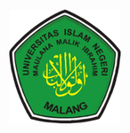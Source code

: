 <p align="center"><img src="https://github.com/39SakuChan/siakad/blob/master/img/uin.png" width="200px"></p>
